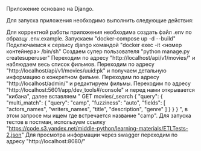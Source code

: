 Приложение основано на Django.


Для запуска приложения необходимо выполнить следующие действия:

Для корректной работы приложения необходима создать файл .env по образцу .env.example.
Запускаем "docker-compose up -d --build"
Подключаемся к сервису django командой "docker exec -it <номер контейнера> /bin/sh"
Создаем супер пользователя "python manage.py createsuperuser"
Переходим по адресу "http://localhost/api/v1/movies/" и наблюдаем весь список фильмов.
Переходим по адресу "http://localhost/api/v1/movies/uuid:pk" и получаем детальную информацию о конкретном фильме.
Переходим по адресу "http://localhost/admin/" и редактируем фильмы.
Переходим по адресу "http://localhost:5601/app/dev_tools#/console" и перед 
нами открывается "кибана", далее вставляем "
GET movies/_search
{
    "query": {
        "multi_match": {
            "query": "camp",
            "fuzziness": "auto",
            "fields": [
                "actors_names",
                "writers_names",
                "title",
                "description",
                "genre"
            ]
        }
    }
}
", в этом запросе мы ищем где встречается название "camp".
Для запуска тестов в постман, используем ссылку 
"https://code.s3.yandex.net/middle-python/learning-materials/ETLTests-2.json"
Для просмотра информации через swagger переходим по адресу "http://localhost:8080/"

